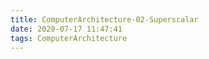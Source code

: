 ```yaml
---
title: ComputerArchitecture-02-Superscalar
date: 2020-07-17 11:47:41
tags: ComputerArchitecture
---
```


